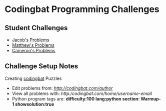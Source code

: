 # Codingbat Programming Challenges

## Student Challenges

* [Jacob's Problems](http://codingbat.com/home/jacobtkeio@gmail.com)
* [Matthew's Problems](http://codingbat.com/home/mattbobambrose@gmail.com)
* [Cameron's Problems](http://codingbat.com/home/22ckeith@athenian.org)

## Challenge Setup Notes

Creating [codingbat](http://codingbat.com/python) Puzzles
* Edit problems from: *http://codingbat.com/author*
* View all problems with: *http:/codingbat.com/home/username-email*
* Python program tags are: **difficulty:100 lang:python section: Warmup-1 showsolution:true**
